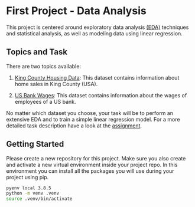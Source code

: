 # First Project - Data Analysis

This project is centered around exploratory data 
analysis [(EDA)](EDA_Checklist.pdf) techniques and statistical analysis, 
as well as modeling data using linear regression.

## Topics and Task

There are two topics available: 

1. [King County Housing Data](kc_housing_prices):
This dataset contains information about home sales in King County (USA). 

2. [US Bank Wages](us_bank_wages): 
This dataset contains information about the wages of employees of a US bank. 

No matter which dataset you choose, your task will be to perform an extensive EDA and to train a simple linear regression model. 
For a more detailed task description have a look at the [assignment](Project_Assignment.pdf).

## Getting Started

Please create a new repository for this project. Make sure you also create and activate a new virtual environment inside your project repo.
In this environment you can install all the packages you will use during your project using pip. 

```BASH
pyenv local 3.8.5
python -m venv .venv
source .venv/bin/activate
```